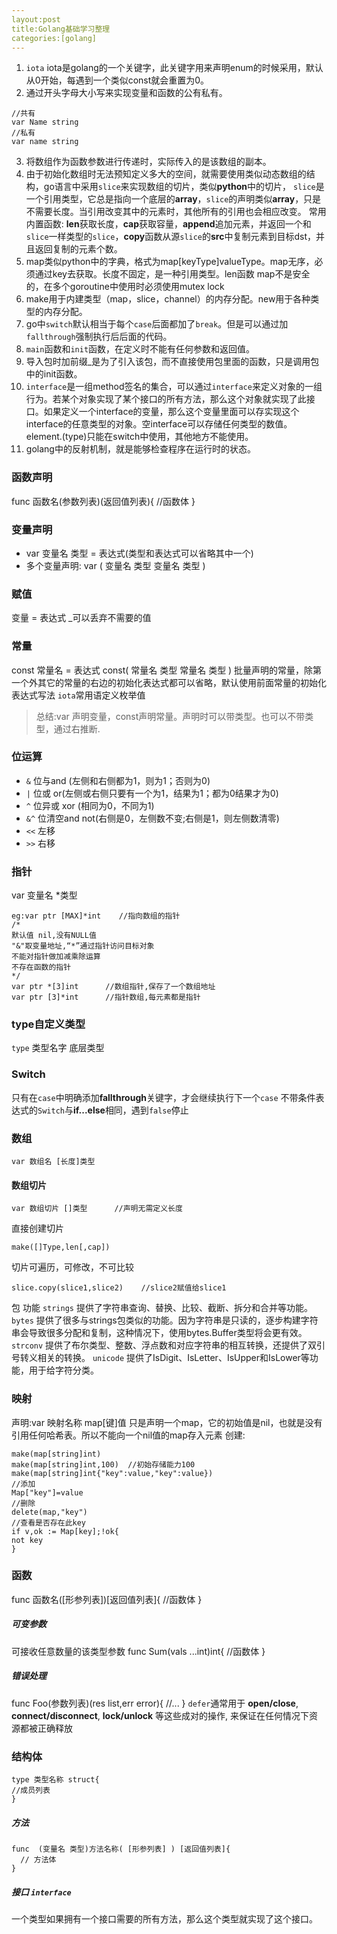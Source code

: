 ```yaml
---
layout:post
title:Golang基础学习整理
categories:[golang]
---
```


1. `iota` iota是golang的一个关键字，此关键字用来声明enum的时候采用，默认从0开始，每遇到一个类似const就会重置为0。
2. 通过开头字母大小写来实现变量和函数的公有私有。
```
//共有
var Name string
//私有
var name string
```
3. 将数组作为函数参数进行传递时，实际传入的是该数组的副本。
4. 由于初始化数组时无法预知定义多大的空间，就需要使用类似动态数组的结构，go语言中采用`slice`来实现数组的切片，类似**python**中的切片，
`slice`是一个引用类型，它总是指向一个底层的**array**，`slice`的声明类似**array**，只是不需要长度。当引用改变其中的元素时，其他所有的引用也会相应改变。
常用内置函数: **len**获取长度，**cap**获取容量，**append**追加元素，并返回一个和`slice`一样类型的`slice`，**copy**函数从源`slice`的**src**中复制元素到目标dst，并且返回复制的元素个数。
5. map类似python中的字典，格式为map[keyType]valueType。map无序，必须通过key去获取。长度不固定，是一种引用类型。len函数
map不是安全的，在多个goroutine中使用时必须使用mutex lock
6. make用于内建类型（map，slice，channel）的内存分配。new用于各种类型的内存分配。
7. go中`switch`默认相当于每个`case`后面都加了`break`。但是可以通过加`fallthrough`强制执行后后面的代码。
8. `main`函数和`init`函数，在定义时不能有任何参数和返回值。
9. 导入包时加前缀_是为了引入该包，而不直接使用包里面的函数，只是调用包中的init函数。
10. `interface`是一组method签名的集合，可以通过`interface`来定义对象的一组行为。若某个对象实现了某个接口的所有方法，那么这个对象就实现了此接口。如果定义一个interface的变量，那么这个变量里面可以存实现这个interface的任意类型的对象。空interface可以存储任何类型的数值。
element.(type)只能在switch中使用，其他地方不能使用。
11. golang中的反射机制，就是能够检查程序在运行时的状态。
### 函数声明
func 函数名(参数列表)(返回值列表){
//函数体
}
### 变量声明
- var 变量名 类型 = 表达式(类型和表达式可以省略其中一个)
- 多个变量声明: 
var (
变量名 类型
变量名 类型
)
### 赋值
变量 = 表达式
_可以丢弃不需要的值
### 常量
const 常量名 = 表达式
const(
常量名 类型
常量名 类型
)
批量声明的常量，除第一个外其它的常量的右边的初始化表达式都可以省略，默认使用前面常量的初始化表达式写法
`iota`常用语定义枚举值
> 总结:var 声明变量，const声明常量。声明时可以带类型。也可以不带类型，通过右推断.
### 位运算
- `&` 位与and (左侧和右侧都为1，则为1；否则为0)
- `|` 位或 or(左侧或右侧只要有一个为1，结果为1；都为0结果才为0)
- `^` 位异或 xor (相同为0，不同为1)
- `&^` 位清空and not(右侧是0，左侧数不变;右侧是1，则左侧数清零)
- `<<` 左移
- `>>` 右移
### 指针
var 变量名 *类型
```
eg:var ptr [MAX]*int    //指向数组的指针
/*
默认值 nil,没有NULL值
"&"取变量地址,“*”通过指针访问目标对象
不能对指针做加减乘除运算
不存在函数的指针
*/
var ptr *[3]int      //数组指针,保存了一个数组地址
var ptr [3]*int      //指针数组,每元素都是指针
```
### type自定义类型
`type` 类型名字 底层类型
### Switch
只有在`case`中明确添加**fallthrough**关键字，才会继续执行下一个`case`
不带条件表达式的`Switch`与**if...else**相同，遇到`false`停止
### 数组
```
var 数组名 [长度]类型
```
#### 数组切片
```
var 数组切片 []类型      //声明无需定义长度
```
直接创建切片
```
make([]Type,len[,cap])
```
切片可遍历，可修改，不可比较
```
slice.copy(slice1,slice2)    //slice2赋值给slice1
```
  包       功能
`strings`  提供了字符串查询、替换、比较、截断、拆分和合并等功能。
`bytes`    提供了很多与strings包类似的功能。因为字符串是只读的，逐步构建字符串会导致很多分配和复制，这种情况下，使用bytes.Buffer类型将会更有效。
`strconv`  提供了布尔类型、整数、浮点数和对应字符串的相互转换，还提供了双引号转义相关的转换。
`unicode`  提供了IsDigit、IsLetter、IsUpper和IsLower等功能，用于给字符分类。
### 映射
声明:var 映射名称 map[键]值
只是声明一个map，它的初始值是nil，也就是没有引用任何哈希表。所以不能向一个nil值的map存入元素
创建:
```
make(map[string]int)
make(map[string]int,100)  //初始存储能力100
make(map[string]int{"key":value,"key":value})
//添加
Map["key"]=value
//删除
delete(map,"key")
//查看是否存在此key
if v,ok := Map[key];!ok{
not key
}
```
### 函数
func 函数名([形参列表])[返回值列表]{
//函数体
}
##### 可变参数
可接收任意数量的该类型参数
func Sum(vals ...int)int{
//函数体
}
##### 错误处理
func Foo(参数列表)(res list,err error){
//...
}
`defer`通常用于 **open/close**, **connect/disconnect**, **lock/unlock** 等这些成对的操作, 来保证在任何情况下资源都被正确释放
### 结构体
```
type 类型名称 struct{
//成员列表
}
```
##### 方法
```
func  (变量名 类型)方法名称( [形参列表] ) [返回值列表]{
  // 方法体
}
```
##### 接口 `interface`
一个类型如果拥有一个接口需要的所有方法，那么这个类型就实现了这个接口。
